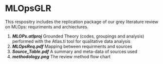 # MLOpsGLR
This respositry includes the replication package of our grey literature review on MLOps: requriments and archiectures.

1. ***MLOPs.atlproj***
   Grounded Theory (codes, groupings and analysis) performed with the Atlas.ti tool for qualitative data analysis
2. ***MLOpsReq.pdf***
   Mapping between requirments and sources
3. ***Source_Table.pdf***
   A summary and meta-data of sources used   
3. ***methodology.png***
   The review method flow chart

